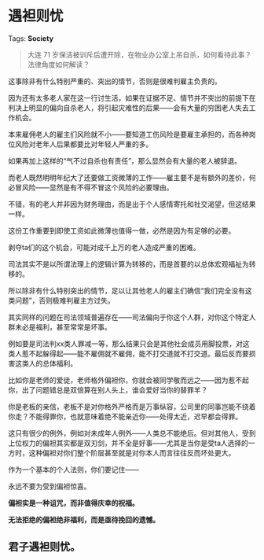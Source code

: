 # 遇袒则忧

Tags: **Society**

> 大连 71 岁保洁被训斥后遭开除，在物业办公室上吊自杀，如何看待此事？法律角度如何解读？



这事除非有什么特别严重的、突出的情节，否则是很难判雇主负责的。

因为还有太多老人家在这一行讨生活，如果在证据不足、情节并不突出的前提下在判决上明显的偏向自杀老人，将引起灾难性的后果——会有大量的穷困老人失去工作机会。

本来雇佣老人的雇主们风险就不小——要知道工伤风险是要雇主承担的，而各种岗位风险对老年人后果都要比对年轻人严重的多。

如果再加上这样的“气不过自杀也有责任”，那么显然会有大量的老人被辞退。

而老人既然明明年纪大了还要做工资微薄的工作——雇主要不是有额外的差价，何必冒风险——显然是有不得不冒这个风险的必要理由。

不错，有的老人并非因为财务理由，而是出于个人感情寄托和社交渴望，但这结果一样。

这份工作重要到即使工资如此微薄也值得一做，必然是因为有足够的必要。

剥夺ta们的这个机会，可能对成千上万的老人造成严重的困难。

司法其实不是以所谓法理上的逻辑计算为转移的，而是首要的以总体宏观福祉为转移的。

所以除非有什么特别突出的情节，足以让其他老人的雇主们确信“我们完全没有这类问题”，否则极难判雇主方过失。

其实同样的问题在司法领域普遍存在——司法偏向于你这个人群，对你这个特定人群未必是福利，甚至常常是坏事。

例如要是司法判xx类人罪减一等，那么结果只会是其他社会成员用脚投票，对这类人惹不起躲得起——能不雇佣就不雇佣，能不打交道就不打交道。最后反而要损害这类人的总体福利。

比如你是老师的爱徒，老师格外偏袒你，你就会被同学敬而远之——因为惹不起你，出了问题错总是双倍算在别人头上，谁会爱好当你的替罪羊？

你是老板的亲信，老板不是对你格外严格而是万事纵容，公司里的同事岂能不绕着你走？不能得罪你，也就意味着绝不能亲近你——处得太近，迟早都会得罪。

这只有很少的例外，例如对未成年人例外——人类总不能绝后。但对其他人，受到上位权力的偏袒其实都是双刃剑，并不全是好事——尤其是当你是受ta人选择的一方时，这种偏袒对你们整个阶层甚至就是对你本人而言往往反而坏处更大。

作为一个基本的个人法则，你们要记住——

永远不要为受到偏袒惊喜。

**偏袒实是一种诅咒，而非值得庆幸的祝福。**

**无法拒绝的偏袒绝非福利，而是亟待挽回的遗憾。**

君子遇袒则忧。
-------




